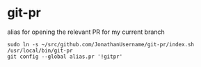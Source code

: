 # git-pr
alias for opening the relevant PR for my current branch


```
sudo ln -s ~/src/github.com/JonathanUsername/git-pr/index.sh /usr/local/bin/git-pr
git config --global alias.pr '!gitpr'
```

